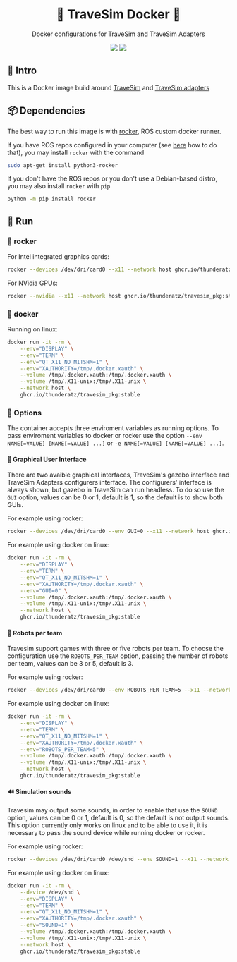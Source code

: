 <h1 align="center">🥅 TraveSim Docker 🐋</h1>
<p align="center">Docker configurations for TraveSim and TraveSim Adapters</p>

<p align="center">

<img src="https://img.shields.io/badge/ROS%20version-noetic-informational?style=for-the-badge" href="http://wiki.ros.org/noetic"/>
<img src="https://img.shields.io/badge/Gazebo%20version-11-important?style=for-the-badge" href="http://gazebosim.org/"/>

</p>

## 🎈 Intro

This is a Docker image build around [TraveSim](https://github.com/ThundeRatz/travesim) and [TraveSim adapters](https://github.com/ThundeRatz/travesim_adapters)

## 📦 Dependencies

The best way to run this image is with [rocker](https://github.com/osrf/rocker), ROS custom docker runner.

If you have ROS repos configured in your computer (see [here](http://wiki.ros.org/noetic/Installation/Ubuntu#Installation.2FUbuntu.2FSources.Configure_your_Ubuntu_repositories) how to do that), you may install `rocker` with the command

```bash
sudo apt-get install python3-rocker
```

If you don't have the ROS repos or you don't use a Debian-based distro, you may also install `rocker` with `pip`

```bash
python -m pip install rocker
```

## 🏁 Run

### 🤖 rocker

For Intel integrated graphics cards:

```bash
rocker --devices /dev/dri/card0 --x11 --network host ghcr.io/thunderatz/travesim_pkg:stable
```

For NVidia GPUs:

```bash
rocker --nvidia --x11 --network host ghcr.io/thunderatz/travesim_pkg:stable
```

### 🐋 docker

Running on linux:

```bash
docker run -it -rm \
    --env="DISPLAY" \
    --env="TERM" \
    --env="QT_X11_NO_MITSHM=1" \
    --env="XAUTHORITY=/tmp/.docker.xauth" \
    --volume /tmp/.docker.xauth:/tmp/.docker.xauth \
    --volume /tmp/.X11-unix:/tmp/.X11-unix \
    --network host \
    ghcr.io/thunderatz/travesim_pkg:stable
```

### 🔧 Options

The container accepts three enviroment variables as running options. To pass enviroment variables to docker or rocker use the option `--env NAME[=VALUE] [NAME[=VALUE] ...]` or `-e NAME[=VALUE] [NAME[=VALUE] ...]`.

#### 🚸 Graphical User Interface

There are two avaible graphical interfaces, TraveSim's gazebo interface and TraveSim Adapters configurers interface. The configurers' interface is always shown, but gazebo in TraveSim can run headless. To do so use the `GUI` option, values can be 0 or 1, default is 1, so the default is to show both GUIs.

For example using rocker:

```bash
rocker --devices /dev/dri/card0 --env GUI=0 --x11 --network host ghcr.io/thunderatz/travesim_pkg:stable
```

For example using docker on linux:

```bash
docker run -it -rm \
    --env="DISPLAY" \
    --env="TERM" \
    --env="QT_X11_NO_MITSHM=1" \
    --env="XAUTHORITY=/tmp/.docker.xauth" \
    --env="GUI=0" \
    --volume /tmp/.docker.xauth:/tmp/.docker.xauth \
    --volume /tmp/.X11-unix:/tmp/.X11-unix \
    --network host \
    ghcr.io/thunderatz/travesim_pkg:stable
```

#### 🔢 Robots per team

Travesim support games with three or five robots per team. To choose the configuration use the `ROBOTS_PER_TEAM` option, passing the number of robots per team, values can be 3 or 5, default is 3.

For example using rocker:

```bash
rocker --devices /dev/dri/card0 --env ROBOTS_PER_TEAM=5 --x11 --network host ghcr.io/thunderatz/travesim_pkg:stable
```

For example using docker on linux:

```bash
docker run -it -rm \
    --env="DISPLAY" \
    --env="TERM" \
    --env="QT_X11_NO_MITSHM=1" \
    --env="XAUTHORITY=/tmp/.docker.xauth" \
    --env="ROBOTS_PER_TEAM=5" \
    --volume /tmp/.docker.xauth:/tmp/.docker.xauth \
    --volume /tmp/.X11-unix:/tmp/.X11-unix \
    --network host \
    ghcr.io/thunderatz/travesim_pkg:stable
```

#### 🔊 Simulation sounds

Travesim may output some sounds, in order to enable that use the `SOUND` option, values can be 0 or 1, default is 0, so the default is not output sounds. This option currently only works on linux and to be able to use it, it is necessary to pass the sound device while running docker or rocker.

For example using rocker:

```bash
rocker --devices /dev/dri/card0 /dev/snd --env SOUND=1 --x11 --network host ghcr.io/thunderatz/travesim_pkg:stable
```

For example using docker on linux:

```bash
docker run -it -rm \
    --device /dev/snd \
    --env="DISPLAY" \
    --env="TERM" \
    --env="QT_X11_NO_MITSHM=1" \
    --env="XAUTHORITY=/tmp/.docker.xauth" \
    --env="SOUND=1" \
    --volume /tmp/.docker.xauth:/tmp/.docker.xauth \
    --volume /tmp/.X11-unix:/tmp/.X11-unix \
    --network host \
    ghcr.io/thunderatz/travesim_pkg:stable
```